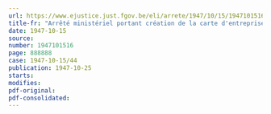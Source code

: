 ```yaml
---
url: https://www.ejustice.just.fgov.be/eli/arrete/1947/10/15/1947101516/justel
title-fr: "Arrêté ministériel portant création de la carte d'entreprise (abrogé par AM 15-03-1948, art. 62)"
date: 1947-10-15
source:
number: 1947101516
page: 888888
case: 1947-10-15/44
publication: 1947-10-25
starts:
modifies:
pdf-original:
pdf-consolidated:
---
```



